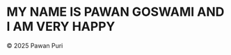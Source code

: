 <!DOCTYPE html>
<html lang="en">
<head>
  <meta charset="UTF-8" />
  <meta name="viewport" content="width=device-width, initial-scale=1.0" />
</head>
<body>
<h1>MY NAME IS PAWAN GOSWAMI AND I AM VERY HAPPY</h1>

  <footer>© 2025 Pawan Puri</footer>
</body>
</html>

